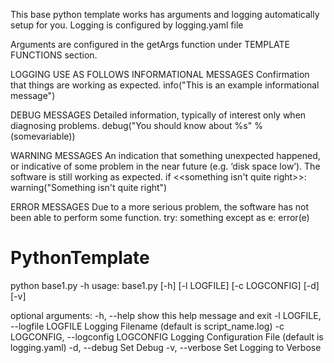 This base python template works has arguments and logging automatically setup for you.
Logging is configured by logging.yaml file

Arguments are configured in the getArgs function under TEMPLATE FUNCTIONS section.

LOGGING USE AS FOLLOWS
INFORMATIONAL MESSAGES
Confirmation that things are working as expected.
    info("This is an example informational message")
    
DEBUG MESSAGES
Detailed information, typically of interest only when diagnosing problems.
    debug("You should know about %s" % (somevariable))
    
WARNING MESSAGES
An indication that something unexpected happened, or indicative of some problem in the 
near future (e.g. ‘disk space low’). The software is still working as expected.
    if <<something isn't quite right>>:
        warning("Something isn't quite right")

ERROR MESSAGES
Due to a more serious problem, the software has not been able to perform some function.
    try:
        something
    except as e:
        error(e)

# PythonTemplate
python base1.py -h
usage: base1.py [-h] [-l LOGFILE] [-c LOGCONFIG] [-d] [-v]

optional arguments:
  -h, --help            show this help message and exit
  -l LOGFILE, --logfile LOGFILE
                        Logging Filename (default is script_name.log)
  -c LOGCONFIG, --logconfig LOGCONFIG
                        Logging Configuration File (default is logging.yaml)
  -d, --debug           Set Debug
  -v, --verbose         Set Logging to Verbose
